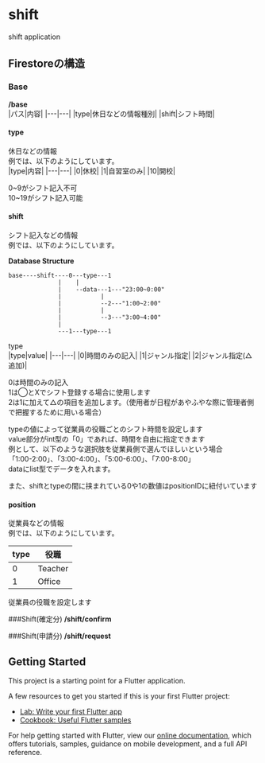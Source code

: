 # shift

shift application
## Firestoreの構造
### Base
**/base**  
|パス|内容|
|---|---|
|type|休日などの情報種別|
|shift|シフト時間|
#### type
休日などの情報  
例では、以下のようにしています。  
|type|内容|
|---|---|
|0|休校|
|1|自習室のみ|
|10|開校|

0~9がシフト記入不可  
10~19がシフト記入可能  

#### shift
シフト記入などの情報  
例では、以下のようにしています。  

**Database Structure**  

```
base----shift----0---type---1  
              |    |  
              |    --data---1---"23:00~0:00"  
              |           |  
              |           --2---"1:00~2:00"  
              |           |  
              |           --3---"3:00~4:00"  
              |  
              ---1---type---1  

```

type  
|type|value|
|---|---|
|0|時間のみの記入|
|1|ジャンル指定|
|2|ジャンル指定(△追加)|  
  
0は時間のみの記入  
1は◯とXでシフト登録する場合に使用します  
2は1に加えて△の項目を追加します。（使用者が日程があやふやな際に管理者側で把握するために用いる場合） 

typeの値によって従業員の役職ごとのシフト時間を設定します  
value部分がint型の「0」であれば、時間を自由に指定できます  
例として、以下のような選択肢を従業員側で選んでほしいという場合  
「1:00-2:00」、「3:00-4:00」、「5:00-6:00」、「7:00-8:00」  
dataにlist型でデータを入れます。  

また、shiftとtypeの間に挟まれている0や1の数値はpositionIDに紐付いています  

#### position
従業員などの情報  
例では、以下のようにしています。  

|type|役職|
|---|---|
|0|Teacher|
|1|Office|

従業員の役職を設定します  

###Shift(確定分)
**/shift/confirm**

###Shift(申請分)
**/shift/request**


## Getting Started

This project is a starting point for a Flutter application.

A few resources to get you started if this is your first Flutter project:

- [Lab: Write your first Flutter app](https://flutter.dev/docs/get-started/codelab)
- [Cookbook: Useful Flutter samples](https://flutter.dev/docs/cookbook)

For help getting started with Flutter, view our
[online documentation](https://flutter.dev/docs), which offers tutorials,
samples, guidance on mobile development, and a full API reference.
